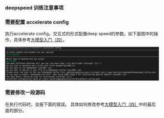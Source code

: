 ### deepspeed 训练注意事项

### 需要配置 accelerate config 
执行accelerate config，交互式的形式配置deep speed的参数。如下面图中的操作，具体参考[大模型入门（四）](https://www.cnblogs.com/jiangxinyang/p/17330352.html)。

![配置图片](../../images/deepspeed_config.png)

### 需要修改一段源码
在执行代码时，会报下面的错误。
具体如何修改参考[大模型入门（四）](https://www.cnblogs.com/jiangxinyang/p/17330352.html)中的最后面的部分。